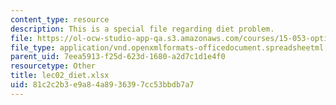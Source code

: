 ```yaml
---
content_type: resource
description: This is a special file regarding diet problem.
file: https://ol-ocw-studio-app-qa.s3.amazonaws.com/courses/15-053-optimization-methods-in-management-science-spring-2013/81c2c2b3e9a84a8936397cc53bbdb7a7_lec02_diet.xlsx
file_type: application/vnd.openxmlformats-officedocument.spreadsheetml.sheet
parent_uid: 7eea5913-f25d-623d-1680-a2d7c1d1e4f0
resourcetype: Other
title: lec02_diet.xlsx
uid: 81c2c2b3-e9a8-4a89-3639-7cc53bbdb7a7
---
```

